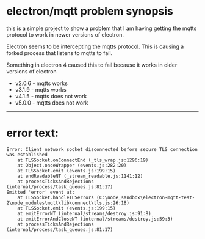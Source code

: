 # electron/mqtt problem synopsis

this is a simple project to show a problem that I am having getting the mqtts protocol to work in newer versions of electron.

Electron seems to be intercepting the mqtts protocol.  This is causing a forked process that listens to mqtts to fail.

Something in electron 4 caused this to fail because it works in older versions of electron

* v2.0.6 - mqtts works
* v3.1.9 - mqtts works
* v4.1.5 - mqtts does not work
* v5.0.0 - mqtts does not work


---

# error text:
```
Error: Client network socket disconnected before secure TLS connection was established
    at TLSSocket.onConnectEnd (_tls_wrap.js:1296:19)
    at Object.onceWrapper (events.js:282:20)
    at TLSSocket.emit (events.js:199:15)
    at endReadableNT (_stream_readable.js:1141:12)
    at processTicksAndRejections (internal/process/task_queues.js:81:17)
Emitted 'error' event at:
    at TLSSocket.handleTLSerrors (C:\node_sandbox\electron-mqtt-test-2\node_modules\mqtt\lib\connect\tls.js:26:18)
    at TLSSocket.emit (events.js:199:15)
    at emitErrorNT (internal/streams/destroy.js:91:8)
    at emitErrorAndCloseNT (internal/streams/destroy.js:59:3)
    at processTicksAndRejections (internal/process/task_queues.js:81:17)

```